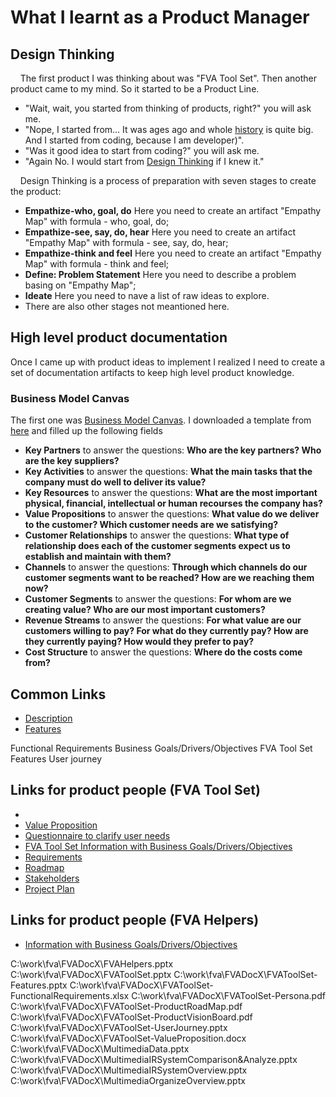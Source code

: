 # What I learnt as a Product Manager
## Design Thinking
&nbsp;&nbsp;&nbsp; The first product I was thinking about was "FVA Tool Set".
Then another product came to my mind. So it started to be a Product Line.

- "Wait, wait, you started from thinking of products, right?" you will ask me.
- "Nope, I started from... It was ages ago and whole [history](../README.md#history) is quite big. And I started from coding, because I am developer)".
- "Was it good idea to start from coding?" you will ask me. 
- "Again No. I would start from [Design Thinking](../FVADocX/DesignThinking.pptx) if I knew it." 

&nbsp;&nbsp;&nbsp; Design Thinking is a process of preparation with seven stages to create the product:

- **Empathize-who, goal, do** Here you need to create an artifact "Empathy Map" with formula - who, goal, do;
- **Empathize-see, say, do, hear** Here you need to create an artifact "Empathy Map" with formula - see, say, do, hear;
- **Empathize-think and feel** Here you need to create an artifact "Empathy Map" with formula - think and feel;
- **Define: Problem Statement** Here you need to describe a problem basing on "Empathy Map";
- **Ideate** Here you need to nave a list of raw ideas to explore.
- There are also other stages not meantioned here.

## High level product documentation
Once I came up with product ideas to implement I realized I need to create a set of documentation artifacts to keep high level product knowledge.

### Business Model Canvas
The first one was [Business Model Canvas](../FVADocX/FVAToolSet-BusinessModelCanvas.docx). 
I downloaded a template from [here](strategyzer.com) and filled up the following fields
- **Key Partners** to answer the questions: **Who are the key partners? Who are the key suppliers?**
- **Key Activities** to answer the questions: **What the main tasks that the company must do well to deliver its value?**
- **Key Resources** to answer the questions: **What are the most important physical, financial, intellectual or human recourses the company has?**
- **Value Propositions** to answer the questions: **What value do we deliver to the customer? Which customer needs are we satisfying?**
- **Customer Relationships** to answer the questions: **What type of relationship does each of the customer segments expect us to establish and maintain with them?**
- **Channels** to answer the questions: **Through which channels do our customer segments want to be reached? How are we reaching them now?**
- **Customer Segments** to answer the questions: **For whom are we creating value? Who are our most important customers?**
- **Revenue Streams** to answer the questions: **For what value are our customers willing to pay? For what do they currently pay? How are they currently paying? How would they prefer to pay?**
- **Cost Structure** to answer the questions: **Where do the costs come from?**

## Common Links
- [Description](#description)
- [Features](#features)

Functional Requirements
Business Goals/Drivers/Objectives
FVA Tool Set Features
User journey

## Links for product people (FVA Tool Set)
- 
- [Value Proposition](FVADocX/ValueProposition.docx)
- [Questionnaire to clarify user needs](https://docs.google.com/forms/d/1EI3oOumRnHxDjEYgV6PFB-AMfV5plLtuV2r5S8BYn_g/)
- [FVA Tool Set Information with Business Goals/Drivers/Objectives](FVADocX/FVAToolSet.pptx)
- [Requirements](FVADocMD/REQUIREMENTS.md)
- [Roadmap](https://github.com/dimanikulin/fva/projects/4)
- [Stakeholders](FVADocX/FVAToolSet-Stakeholders.pptx)
- [Project Plan](FVADocX/FVA.pod)

## Links for product people (FVA Helpers)
- [Information with Business Goals/Drivers/Objectives](FVADocX/FVAHelpers.pptx)

C:\work\fva\FVADocX\FVAHelpers.pptx
C:\work\fva\FVADocX\FVAToolSet.pptx
C:\work\fva\FVADocX\FVAToolSet-Features.pptx
C:\work\fva\FVADocX\FVAToolSet-FunctionalRequirements.xlsx
C:\work\fva\FVADocX\FVAToolSet-Persona.pdf
C:\work\fva\FVADocX\FVAToolSet-ProductRoadMap.pdf
C:\work\fva\FVADocX\FVAToolSet-ProductVisionBoard.pdf
C:\work\fva\FVADocX\FVAToolSet-UserJourney.pptx
C:\work\fva\FVADocX\FVAToolSet-ValueProposition.docx
C:\work\fva\FVADocX\MultimediaData.pptx
C:\work\fva\FVADocX\MultimediaIRSystemComparison&Analyze.pptx
C:\work\fva\FVADocX\MultimediaIRSystemOverview.pptx
C:\work\fva\FVADocX\MultimediaOrganizeOverview.pptx